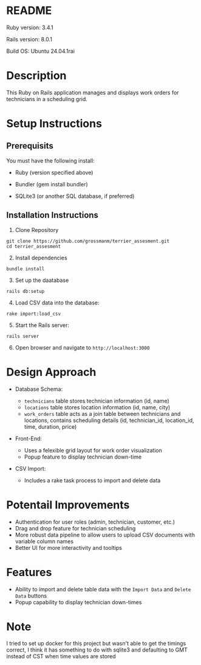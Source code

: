# README

Ruby version: 3.4.1

Rails version: 8.0.1

Build OS: Ubuntu 24.04.1rai

# Description

This Ruby on Rails application manages and displays work orders for technicians in a scheduling grid.



# Setup Instructions

## Prerequisits

You must have the following install: 

* Ruby (version specified above)

* Bundler (gem install bundler)

* SQLite3 (or another SQL database, if preferred)

## Installation Instructions

1. Clone Repository 
```
git clone https://github.com/grossmanm/terrier_assesment.git
cd terrier_assesment
```
2. Install dependencies
```
bundle install
```
3. Set up the daatabase
```
rails db:setup
```
4. Load CSV data into the database:
```
rake import:load_csv
```
5. Start the Rails server:
```
rails server
```
6. Open browser and navigate to ```http://localhost:3000```

# Design Approach

* Database Schema:
    - ``` technicians ``` table stores technician information (id, name)
    - ``` locations ``` table stores location information (id, name, city)
    - ``` work_orders ``` table acts as a join table between technicians and locations, contains scheduling details (id, technician_id, location_id, time, duration, price)

 * Front-End:
    - Uses a felexible grid layout for work order visualization
    - Popup feature to display technician down-time
* CSV Import:
    - Includes a rake task process to import and delete data

# Potentail Improvements
 * Authentication for user roles (admin, technician, customer, etc.)
 * Drag and drop feature for technician scheduling
 * More robust data pipeline to allow users to upload CSV documents with variable column names
 * Better UI for more interactivity and tooltips

 # Features
* Ability to import and delete table data with the ``` Import Data ``` and ``` Delete Data ``` buttons
* Popup capability to display technician down-times

# Note
I tried to set up docker for this project but wasn't able to get the timings correct, I think it has something to do with sqlite3 and defaulting to GMT instead of CST when time values are stored